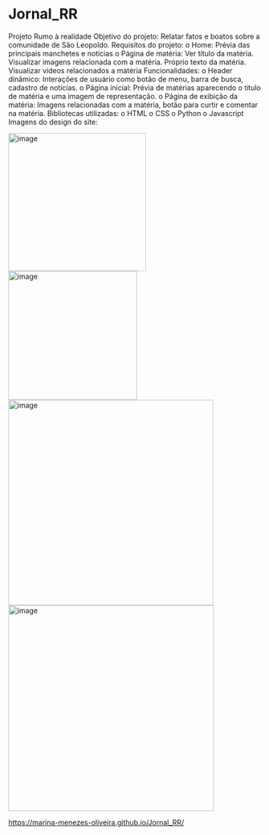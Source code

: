 # Jornal_RR

Projeto Rumo à realidade
  Objetivo do projeto:
  Relatar fatos e boatos sobre a comunidade de São Leopoldo.
  Requisitos do projeto:
o Home:
  Prévia das principais manchetes e noticias
o Página de matéria:
  Ver título da matéria.
  Visualizar imagens relacionada com a matéria.
  Próprio texto da matéria.
  Visualizar vídeos relacionados a matéria
  Funcionalidades:
o Header dinâmico: Interações de usuário como botão de menu, barra de
busca, cadastro de notícias.
o Página inicial: Prévia de matérias aparecendo o título de matéria e uma
imagem de representação.
o Página de exibição da matéria: Imagens relacionadas com a matéria,
botão para curtir e comentar na matéria.
  Bibliotecas utilizadas:
o HTML
o CSS
o Python
o Javascript
  Imagens do design do site:

  <img width="274" alt="image" src="https://github.com/Marina-Menezes-Oliveira/Jornal_RR/assets/146383702/957a1925-2b12-44bf-8172-8e6056212a63">
  <img width="256" alt="image" src="https://github.com/Marina-Menezes-Oliveira/Jornal_RR/assets/146383702/a586c0d8-10ca-49b9-98c1-d5fb0f9e96c0">
  <img width="408" alt="image" src="https://github.com/Marina-Menezes-Oliveira/Jornal_RR/assets/146383702/854884a2-7072-46e5-9af3-42ad92a79292">
  <img width="409" alt="image" src="https://github.com/Marina-Menezes-Oliveira/Jornal_RR/assets/146383702/5d9f62c4-3b0d-4c16-b2da-582844a57833">

https://marina-menezes-oliveira.github.io/Jornal_RR/


